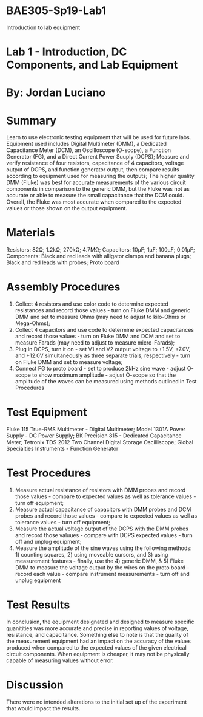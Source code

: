 # BAE305-Sp19-Lab1
Introduction to lab equipment

# Lab 1 - Introduction, DC Components, and Lab Equipment

# By: Jordan Luciano

# Summary
Learn to use electronic testing equipment that will be used for future labs. Equipment used includes Digital Multimeter (DMM), a Dedicated Capacitance Meter (DCM), an Oscilloscope (O-scope), a Function Generator (FG), and a Direct Current Power Suuply (DCPS); Measure and verify resistance of four resistors, capacitance of 4 capacitors, voltage output of DCPS, and function generator output, then compare results according to equipment used for measuring the outputs; The higher quality DMM (Fluke) was best for accurate measurements of the various circuit components in comparison to the generic DMM, but the Fluke was not as accurate or able to measure the small capacitance that the DCM could. Overall, the Fluke was most accurate when compared to the expected values or those shown on the output equipment.  

# Materials
Resistors:
82Ω;
1.2kΩ;
270kΩ;
4.7MΩ;
Capacitors:
10μF;
1μF;
100μF;
0.01μF;
Components:
Black and red leads with alligator clamps and banana plugs;
Black and red leads with probes;
Proto board

# Assembly Procedures
1. Collect 4 resistors and use color code to determine expected resistances and record those values - turn on Fluke DMM and generic DMM and set to measure Ohms (may need to adjust to kilo-Ohms or Mega-Ohms); 
2. Collect 4 capacitors and use code to determine expected capacitances and record those values - turn on Fluke DMM and DCM and set to measure Farads (may need to adjust to measure micro-Farads); 
3. Plug in DCPS, turn it on - set V1 and V2 output voltage to +1.5V, +7.0V, and +12.0V simultaneously as three separate trials, respectively - turn on Fluke DMM and set to measure voltage; 
4. Connect FG to proto board - set to produce 2kHz sine wave - adjust O-scope to show maximum amplitude - adjust O-scope so that the amplitude of the waves can be measured using methods outlined in Test Procedures

# Test Equipment
Fluke 115 True-RMS Multimeter - Digital Multimeter;
Model 1301A Power Supply - DC Power Supply;
BK Precision 815 - Dedicated Capacitance Meter;
Tetronix TDS 2012 Two Channel Digital Storage Oscilliscope;
Global Specialties Instruments - Function Generator

# Test Procedures
1. Measure actual resistance of resistors with DMM probes and record those values - compare to expected values as well as tolerance values - turn off equipment;
2. Measure actual capacitance of capacitors with DMM probes and DCM probes and record those values - compare to expected values as well as tolerance values - turn off equipment;
3. Measure the actual voltage output of the DCPS with the DMM probes and record those valuues - compare with DCPS expected values - turn off and unplug equipment;
4. Measure the amplitude of the sine waves using the following methods: 1) counting squares, 2) using moveable cursors, and 3) using measurement features - finally, use the 4) generic DMM, & 5) Fluke DMM to measure the voltage output by the wires on the proto board - record each value - compare instrument measurements - turn off and unplug equipment

# Test Results
In conclusion, the equipment designated and designed to measure specific quanitities was more accurate and precise in reporting values of voltage, resistance, and capacitance. Something else to note is that the quality of the measurement equipment had an impact on the accuracy of the values produced when compared to the expected values of the given electrical circuit components. When equipment is cheaper, it may not be physically capable of measuring values without error.

# Discussion
There were no intended alterations to the initial set up of the experiment that would impact the results.
